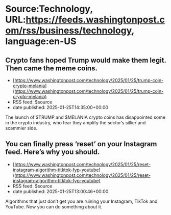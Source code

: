 # Source:Technology, URL:https://feeds.washingtonpost.com/rss/business/technology, language:en-US

## Crypto fans hoped Trump would make them legit. Then came the meme coins.
 - [https://www.washingtonpost.com/technology/2025/01/25/trump-coin-crypto-melania](https://www.washingtonpost.com/technology/2025/01/25/trump-coin-crypto-melania)
 - RSS feed: $source
 - date published: 2025-01-25T14:35:00+00:00

The launch of $TRUMP and $MELANIA crypto coins has disappointed some in the crypto industry, who fear they amplify the sector’s sillier and scammier side.

## You can finally press ‘reset’ on your Instagram feed. Here’s why you should.
 - [https://www.washingtonpost.com/technology/2025/01/25/reset-instagram-algorithm-titktok-fyp-youtube](https://www.washingtonpost.com/technology/2025/01/25/reset-instagram-algorithm-titktok-fyp-youtube)
 - RSS feed: $source
 - date published: 2025-01-25T13:00:46+00:00

Algorithms that just don’t get you are ruining your Instagram, TikTok and YouTube. Now you can do something about it.

